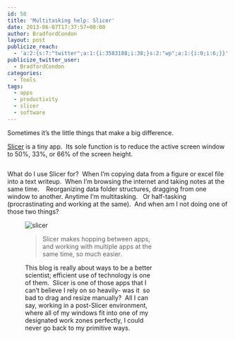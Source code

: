 ```yaml
---
id: 58
title: 'Multitasking help: Slicer'
date: 2013-06-07T17:37:57+00:00
author: BradfordCondon
layout: post
publicize_reach:
  - 'a:2:{s:7:"twitter";a:1:{i:3583188;i:38;}s:2:"wp";a:1:{i:0;i:6;}}'
publicize_twitter_user:
  - BradfordCondon
categories:
  - Tools
tags:
  - apps
  - productivity
  - slicer
  - software
---
```

Sometimes it&#8217;s the little things that make a big difference.

[Slicer](http://slicerapp.com/) is a tiny app.  Its sole function is to reduce the active screen window to 50%, 33%, or 66% of the screen height.

![<img class="alignnone size-medium wp-image-96" alt="Screen Shot 2013-06-07 at 1.34.47 PM" src="https://i0.wp.com/www.bradfordcondon.com/wp-content/uploads/2013/06/screen-shot-2013-06-07-at-1-34-47-pm-300x112.png?fit=300%2C111" srcset="https://i1.wp.com/www.bradfordcondon.com/wp-content/uploads/2013/06/screen-shot-2013-06-07-at-1-34-47-pm.png?w=828 828w, https://i1.wp.com/www.bradfordcondon.com/wp-content/uploads/2013/06/screen-shot-2013-06-07-at-1-34-47-pm.png?resize=300%2C112 300w, https://i1.wp.com/www.bradfordcondon.com/wp-content/uploads/2013/06/screen-shot-2013-06-07-at-1-34-47-pm.png?resize=825%2C308 825w" sizes="(max-width: 300px) 100vw, 300px" data-recalc-dims="1" />](/wp-content/uploads/2013/06/screen-shot-2013-06-07-at-1-34-47-pm.png)

What do I use Slicer for?  When I&#8217;m copying data from a figure or excel file into a text writeup.  When I&#8217;m browsing the internet and taking notes at the same time.    Reorganizing data folder structures, dragging from one window to another. Anytime I&#8217;m multitasking.   Or half-tasking (procrastinating and working at the same).  And when am I not doing one of those two things?<figure id="attachment_95" style="width: 300px" class="wp-caption alignnone">

![slicer](https://i1.wp.com/www.bradfordcondon.com/wp-content/uploads/2013/06/screen-shot-2013-06-07-at-1-31-47-pm.png)
>Slicer makes hopping between apps, and working with multiple apps at the same time, so much easier.

This blog is really about ways to be a better scientist; efficient use of technology is one of them.  Slicer is one of those apps that I can&#8217;t believe I rely on so heavily- was it  so bad to drag and resize manually?  All I can say, working in a post-Slicer environment, where all of my windows fit into one of my designated work zones perfectly, I could never go back to my primitive ways.